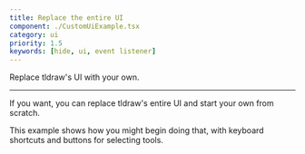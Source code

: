 ```yaml
---
title: Replace the entire UI
component: ./CustomUiExample.tsx
category: ui
priority: 1.5
keywords: [hide, ui, event listener]
---
```


Replace tldraw's UI with your own.

---

If you want, you can replace tldraw's entire UI and start your own from scratch.

This example shows how you might begin doing that, with keyboard shortcuts and buttons for selecting tools.
